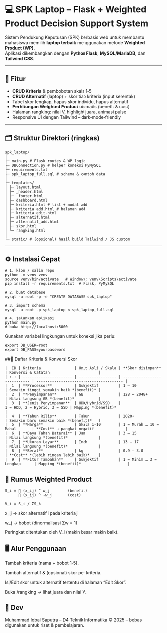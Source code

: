 # 💻 SPK Laptop – Flask + Weighted Product Decision Support System

Sistem Pendukung Keputusan (SPK) berbasis web untuk membantu mahasiswa memilih **laptop terbaik** menggunakan metode **Weighted Product (WP)**.  
Aplikasi dikembangkan dengan **Python Flask**, **MySQL/MariaDB**, dan **Tailwind CSS**.

---

## 🚀 Fitur

- **CRUD Kriteria** & pembobotan skala 1‑5  
- **CRUD Alternatif** (laptop) + skor tiap kriteria (input serentak)  
- Tabel skor lengkap, hapus skor individu, hapus alternatif  
- **Perhitungan Weighted Product** otomatis (benefit & cost)  
- Halaman rangking: nilai V, highlight juara, animasi pulse  
- Responsive UI dengan Tailwind – dark‑mode‑friendly

---

## 🗂 Struktur Direktori (ringkas)

```
spk_laptop/
│
├─ main.py # Flask routes & WP logic
├─ DBConnection.py # helper koneksi PyMySQL
├─ requirements.txt
├─ spk_laptop_full.sql # schema & contoh data
│
├─ templates/
│ ├─ layout.html
│ ├─ _header.html
│ ├─ _footer.html
│ ├─ dashboard.html
│ ├─ kriteria.html # list + modal add
│ ├─ kriteria_add.html # halaman add
│ ├─ kriteria_edit.html
│ ├─ alternatif.html
│ ├─ alternatif_add.html
│ ├─ skor.html
│ └─ rangking.html
│
└─ static/ # (opsional) hasil build Tailwind / JS custom
```

---

## ⚙️ Instalasi Cepat

```
# 1. klon / salin repo
python -m venv venv
source venv/bin/activate   # Windows: venv\Scripts\activate
pip install -r requirements.txt  # Flask, PyMySQL

# 2. buat database
mysql -u root -p -e "CREATE DATABASE spk_laptop"

# 3. import schema
mysql -u root -p spk_laptop < spk_laptop_full.sql

# 4. jalankan aplikasi
python main.py
# buka http://localhost:5000
```

Gunakan variabel lingkungan untuk koneksi jika perlu:
```
export DB_USER=root
export DB_PASS=yourpassword
```

##🧮 Daftar Kriteria & Konversi Skor

```
|  ID | Kriteria               | Unit Asli / Skala | **Skor disimpan**            | Konversi & Catatan                      |
| :-: | ---------------------- | ----------------- | ---------------------------- | --------------------------------------- |
|  1  | **Processor**          | Subjektif         | 1 – 10                       | Semakin tinggi semakin baik *(benefit)* |
|  2  | **Penyimpanan**        | GB                | 128 – 2048+                  | Nilai langsung GB *(benefit)*           |
|  3  | **Jenis Penyimpanan**  | HDD/Hybrid/SSD    | 1 = HDD, 2 = Hybrid, 3 = SSD | Mapping *(benefit)*                     |
|  4  | **Tahun Rilis**        | Tahun             | 2020+                        | Semakin baru semakin baik *(benefit)*   |
|  5  | **Harga**              | Skala 1‑10        | 1 = Murah … 10 = Mahal       | **Cost** → pangkat negatif              |
|  6  | **Daya Tahan Baterai** | Jam               | 3 – 15                       | Nilai langsung *(benefit)*              |
|  7  | **Ukuran Layar**       | Inch              | 13 – 17                      | Nilai langsung *(benefit)*              |
|  8  | **Berat**              | kg                | 0.9 – 3.0                    | **Cost** *(lebih ringan lebih baik)*    |
|  9  | **Fitur Tambahan**     | Subjektif         | 1 = Minim … 3 = Lengkap      | Mapping *(benefit)*                     |
```

## 🔢 Rumus Weighted Product
```
S_i = ∏ (x_ij) ^ w_j        (benefit)
      ∏ (x_ij) ^ -w_j       (cost)

V_i = S_i / ΣS_k
```
x_ij → skor alternatif i pada kriteria j

w_j → bobot (dinormalisasi Σw = 1)

Peringkat ditentukan oleh V_i (makin besar makin baik).

## 🖥️ Alur Penggunaan
Tambah kriteria (nama + bobot 1‑5).

Tambah alternatif & (opsional) skor per kriteria.

Isi/Edit skor untuk alternatif tertentu di halaman “Edit Skor”.

Buka /rangking → lihat juara dan nilai V.


## 👤 Dev
Muhammad Iqbal Saputra – D4 Teknik Informatika
© 2025 – bebas digunakan untuk riset & pembelajaran.





